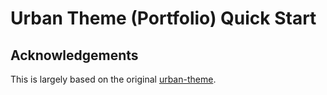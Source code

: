 # Urban Theme (Portfolio) Quick Start



## Acknowledgements

This is largely based on the original [urban-theme](https://github.com/midzer/urban-theme).
